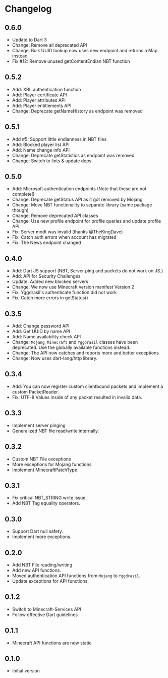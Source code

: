 # Changelog

## 0.6.0
- Update to Dart 3
- Change: Remove all deprecated API
- Change: Bulk UUID lookup now uses new endpoint and returns a Map instead
- Fix #12: Remove unused getContentEndian NBT function

## 0.5.2
- Add: XBL authentication function
- Add: Player certificate API
- Add: Player attributes API
- Add: Player entitlements API
- Change: Deprecate getNameHistory as endpoint was removed

## 0.5.1
- Add #5: Support little endianness in NBT files
- Add: Blocked player list API
- Add: Name change info API
- Change: Deprecate getStatistics as endpoint was removed
- Change: Switch to lints & update deps

## 0.5.0
- Add: Microsoft authentication endpoints (Note that these are not complete!)
- Change: Deprecate getStatus API as it got removed by Mojang
- Change: Move NBT functionality to separate library (same package though)
- Change: Remove deprecated API classes
- Change: Use new profile endpoint for profile queries and update profile API
- Fix: Server modt was invalid (thanks @TheKingDave)
- Fix: Catch auth errors when account has migrated
- Fix: The News endpoint changed

## 0.4.0

- Add: Dart JS support (NBT, Server ping and packets do not work on JS.)
- Add: API for Security Challenges
- Update: Added new blocked servers
- Change: We now use Minecraft version manifest Version 2
- Fix: Yggdrasil's authenticate function did not work
- Fix: Catch more errors in getStatus()

## 0.3.5

- Add: Change password API
- Add: Get UUID by name API
- Add: Name availability check API
- Change: `Mojang`, `Minecraft` and `Yggdrasil` classes have been deprecated. Use the globally available functions instead.
- Change: The API now catches and reports more and better exceptions
- Change: Now uses dart-lang/http library.

## 0.3.4

- Add: You can now register custom clientbound packets and implement a custom PacketReader.
- Fix: UTF-8 Values inside of any packet resulted in invalid data.

## 0.3.3

- Implement server pinging
- Generalized NBT file read/write internally.

## 0.3.2

- Custom NBT File exceptions
- More exceptions for Mojang functions
- Implement MinecraftPatchType

## 0.3.1

- Fix critical NBT_STRING write issue.
- Add NBT Tag equality operators.

## 0.3.0

- Support Dart null safety.
- Implement more exceptions.

## 0.2.0

- Add NBT File reading/writing.
- Add new API functions.
- Moved authentication API functions from `Mojang` to `Yggdrasil`.
- Update exceptions for API functions.

## 0.1.2

- Switch to Minecraft-Services API
- Follow effective Dart guidelines

## 0.1.1

- Minecraft API functions are now static

## 0.1.0

- Initial version
